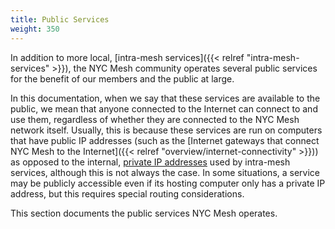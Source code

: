 ```yaml
---
title: Public Services
weight: 350
---
```


In addition to more local, [intra-mesh services]({{< relref "intra-mesh-services" >}}), the NYC Mesh community operates several public services for the benefit of our members and the public at large.

In this documentation, when we say that these services are available to the public, we mean that anyone connected to the Internet can connect to and use them, regardless of whether they are connected to the NYC Mesh network itself. Usually, this is because these services are run on computers that have public IP addresses (such as the [Internet gateways that connect NYC Mesh to the Internet]({{< relref "overview/internet-connectivity" >}})) as opposed to the internal, [private IP addresses](https://en.wikipedia.org/wiki/IP_address#Private_addresses) used by intra-mesh services, although this is not always the case. In some situations, a service may be publicly accessible even if its hosting computer only has a private IP address, but this requires special routing considerations.

This section documents the public services NYC Mesh operates.
